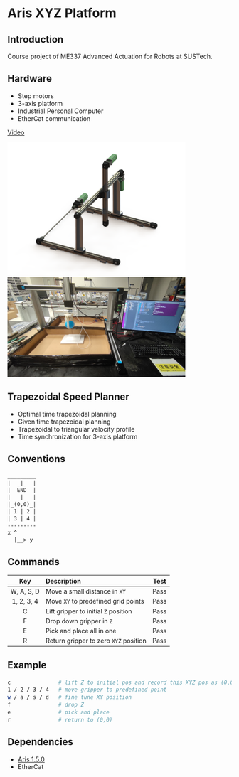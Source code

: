 # Aris XYZ Platform

## Introduction

Course project of ME337 Advanced Actuation for Robots at SUSTech.

## Hardware

- Step motors
- 3-axis platform
- Industrial Personal Computer
- EtherCat communication

<a href="images/xyz_demo.mp4">Video</a>


<img src="images/xyz_render.png" width="400">

<img src="images/xyz_final.jpg" width="400">

## Trapezoidal Speed Planner

- Optimal time trapezoidal planning
- Given time trapezoidal planning
- Trapezoidal to triangular velocity profile
- Time synchronization for 3-axis platform

## Conventions

```
_________
|   |   |
|  END  |
|   |   |
|_(0,0)_|
| 1 | 2 |
| 3 | 4 |
---------
x ^
  |__> y
```

## Commands

| Key        | Description                          | Test |
|:----------:|:-------------------------------------|:----:|
| W, A, S, D | Move a small distance in `XY`        | Pass |
| 1, 2, 3, 4 | Move `XY` to predefined grid points  | Pass |
| C          | Lift gripper to initial `Z` position | Pass |
| F          | Drop down gripper in `Z`             | Pass |
| E          | Pick and place all in one            | Pass |
| R          | Return gripper to zero `XYZ` position| Pass |

## Example
```bash
c               # lift Z to initial pos and record this XYZ pos as (0,0)
1 / 2 / 3 / 4   # move gripper to predefined point
w / a / s / d   # fine tune XY position
f               # drop Z
e               # pick and place
r               # return to (0,0)
```

## Dependencies

- [Aris 1.5.0](https://github.com/py0330/aris)
- EtherCat
